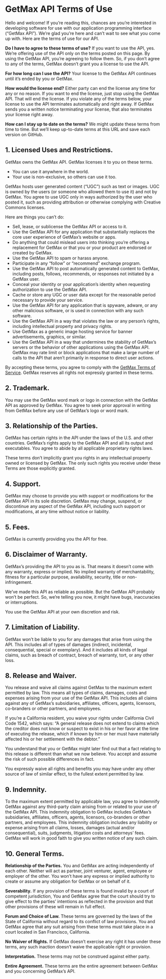 # GetMax API Terms of Use
Hello and welcome! If you’re reading this, chances are you’re interested in developing software for use with our application programming interface (“GetMax API”). We’re glad you’re here and can’t wait to see what you come up with. Here are the terms of use for our API.

**Do I have to agree to these terms of use?** If you want to use the API, yes. We’re offering use of the API only on the terms posted on this page. By using the GetMax API, you’re agreeing to follow them. So, if you don’t agree to any of the terms, GetMax doesn’t grant you a license to use the API.

**For how long can I use the API?** Your license to the GetMax API continues until it’s ended by you or GetMax.

**How would the license end?** Either party can end the license any time for any or no reason. If you want to end the license, just stop using the GetMax API. That will end the license. If you violate any of the terms below, your license to use the API terminates automatically and right away. If GetMax sends you a written notice terminating your license, that also terminates your license right away.

**How can I stay up to date on the terms?** We might update these terms from time to time. But we’ll keep up-to-date terms at this URL and save each version on GitHub.

## 1. Licensed Uses and Restrictions.
GetMax owns the GetMax API. GetMax licenses it to you on these terms.

- You can use it anywhere in the world.
- Your use is non-exclusive, so others can use it too.

GetMax hosts user generated content (“UGC”) such as text or images. UGC is owned by the users (or someone who allowed them to use it) and not by GetMax. You agree to use UGC only in ways authorized by the user who posted it, such as providing attribution or otherwise complying with Creative Commons licenses.

Here are things you can’t do:

- Sell, lease, or sublicense the GetMax API or access to it.
- Use the GetMax API for any application that substantially replaces the core user experience of GetMax’s website or apps.
- Do anything that could mislead users into thinking you’re offering a replacement for GetMax or that you or your product are endorsed or created by GetMax.
- Use the GetMax API to spam or harass anyone.
- Participate in any “follow” or “recommend” exchange program.
- Use the GetMax API to post automatically generated content to GetMax, including posts, follows, recommends, or responses not initiated by a GetMax user.
- Conceal your identity or your application’s identity when requesting authorization to use the GetMax API.
- Cache or store any UGC or user data except for the reasonable period necessary to provide your service.
- Use the GetMax API for any application that is spyware, adware, or any other malicious software, or is used in connection with any such software.
- Use the GetMax API in a way that violates the law or any person’s rights, including intellectual property and privacy rights.
- Use GetMax as a generic image hosting service for banner advertisements, graphics, or similar.
- Use the GetMax API in a way that undermines the stability of GetMax’s servers or the behavior of other applications using the GetMax API. GetMax may rate limit or block applications that make a large number of calls to the API that aren’t primarily in response to direct user actions.

By accepting these terms, you agree to comply with the [GetMax Terms of Service](https://app.getmax.ai/terms). GetMax reserves all rights not expressly granted in these terms.

## 2. Trademark.

You may use the GetMax word mark or logo in connection with the GetMax API as approved by GetMax. You agree to seek prior approval in writing from GetMax before any use of GetMax’s logo or word mark.

## 3. Relationship of the Parties.

GetMax has certain rights in the API under the laws of the U.S. and other countries. GetMax’s rights apply to the GetMax API and all its output and executables. You agree to abide by all applicable proprietary rights laws.

These terms don’t implicitly grant you rights in any intellectual property owned or licensed by GetMax. The only such rights you receive under these Terms are those explicitly granted.

## 4. Support.

GetMax may choose to provide you with support or modifications for the GetMax API in its sole discretion. GetMax may change, suspend, or discontinue any aspect of the GetMax API, including such support or modifications, at any time without notice or liability.

## 5. Fees.

GetMax is currently providing you the API for free.

## 6. Disclaimer of Warranty.

GetMax’s providing the API to you as is. That means it doesn’t come with any warranty, express or implied. No implied warranty of merchantability, fitness for a particular purpose, availability, security, title or non-infringement.

We’ve made this API as reliable as possible. But the GetMax API probably won’t be perfect. So, we’re telling you now, it might have bugs, inaccuracies or interruptions.

You use the GetMax API at your own discretion and risk.

## 7. Limitation of Liability.

GetMax won’t be liable to you for any damages that arise from using the API. This includes all of types of damages (indirect, incidental, consequential, special or exemplary). And it includes all kinds of legal claims, such as breach of contract, breach of warranty, tort, or any other loss.

## 8. Release and Waiver.

You release and waive all claims against GetMax to the maximum extent permitted by law. This means all types of claims, damages, costs and expenses arising from your use of the GetMax API. This includes all claims against any of GetMax’s subsidiaries, affiliates, officers, agents, licensors, co-branders or other partners, and employees.

If you’re a California resident, you waive your rights under California Civil Code 1542, which says: “A general release does not extend to claims which the creditor does not know or suspect to exist in his or her favor at the time of executing the release, which if known by him or her must have materially affected his or her settlement with the debtor.”

You understand that you or GetMax might later find out that a fact relating to this release is different than what we now believe. You accept and assume the risk of such possible differences in fact.

You expressly waive all rights and benefits you may have under any other source of law of similar effect, to the fullest extent permitted by law.

## 9. Indemnity.

To the maximum extent permitted by applicable law, you agree to indemnify GetMax against any third-party claim arising from or related to your use of the GetMax API. This indemnity obligation to GetMax includes GetMax’s subsidiaries, affiliates, officers, agents, licensors, co-branders or other partners, and employees. This indemnity obligation includes any liability or expense arising from all claims, losses, damages (actual and/or consequential), suits, judgments, litigation costs and attorneys’ fees. GetMax will work in good faith to give you written notice of any such claim.

## 10. General Terms.

**Relationship of the Parties.** You and GetMax are acting independently of each other. Neither will act as partner, joint venturer, agent, employee or employer of the other. You won’t have any express or implied authority to create or assume any obligation for GetMax or on behalf of it.

**Severability.** If any provision of these terms is found invalid by a court of competent jurisdiction, You and GetMax agree that the court should try to give effect to the parties’ intentions as reflected in the provision and that other provisions of these will remain in full effect.

**Forum and Choice of Law.** These terms are governed by the laws of the State of California without regard to its conflict of law provisions. You and GetMax agree that any suit arising from these terms must take place in a court located in San Francisco, California.

**No Waiver of Rights.** If GetMax doesn’t exercise any right it has under these terms, any such inaction doesn’t waive the applicable right or provision.

**Interpretation.** These terms may not be construed against either party.

**Entire Agreement.** These terms are the entire agreement between GetMax and you concerning GetMax’s API.
